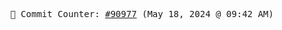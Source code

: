 <p align="center">
    <samp>
        📮 Commit Counter: <a href="https://github.com/Javascript-void0/Javascript-void0/commits/main">#90977</a> (May 18, 2024 @ 09:42 AM)
    </samp>
</p>